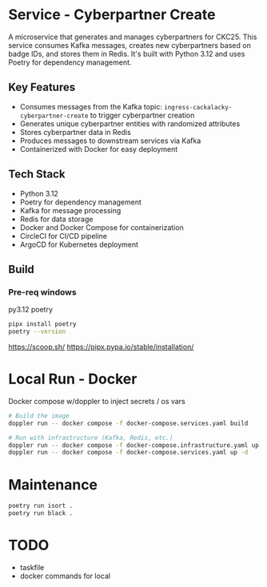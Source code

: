 # Service - Cyberpartner Create

A microservice that generates and manages cyberpartners for CKC25. 
This service consumes Kafka messages, creates new cyberpartners based on badge IDs, and stores them in Redis. 
It's built with Python 3.12 and uses Poetry for dependency management.

## Key Features
- Consumes messages from the Kafka topic: ``ingress-cackalacky-cyberpartner-create`` to trigger cyberpartner creation
- Generates unique cyberpartner entities with randomized attributes
- Stores cyberpartner data in Redis
- Produces messages to downstream services via Kafka
- Containerized with Docker for easy deployment

## Tech Stack
- Python 3.12
- Poetry for dependency management
- Kafka for message processing
- Redis for data storage
- Docker and Docker Compose for containerization
- CircleCI for CI/CD pipeline
- ArgoCD for Kubernetes deployment

## Build

### Pre-req windows

py3.12
poetry
```bash
pipx install poetry
poetry --version
```

https://scoop.sh/
https://pipx.pypa.io/stable/installation/

# Local Run - Docker

Docker compose w/doppler to inject secrets / os vars

```bash
# Build the image
doppler run -- docker compose -f docker-compose.services.yaml build

# Run with infrastructure (Kafka, Redis, etc.)
doppler run -- docker compose -f docker-compose.infrastructure.yaml up -d
doppler run -- docker compose -f docker-compose.services.yaml up -d
```

# Maintenance

```bash
poetry run isort .
poetry run black .
```

# TODO
 - taskfile
 - docker commands for local